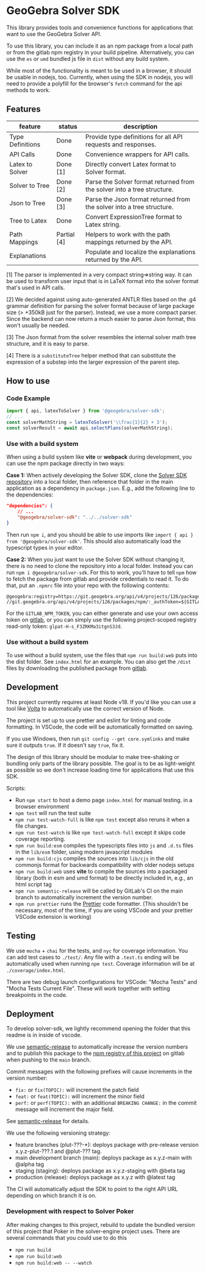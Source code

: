 # GeoGebra Solver SDK

This library provides tools and convenience functions for applications that want
to use the GeoGebra Solver API.

To use this library, you can include it as an npm package from a local path or
from the gitlab npm registry in your build pipeline. Alternatively, you can use
the `es` or `umd` bundled js file in `dist` without any build system.

While most of the functionality is meant to be used in a browser, it should be
usable in nodejs, too. Currently, when using the SDK in nodejs, you will need to
provide a polyfill for the browser's `fetch` command for the api methods to
work.

## Features

| feature          | status      | description                                                             |
| ---------------- | ----------- | ----------------------------------------------------------------------- |
| Type Definitions | Done        | Provide type definitions for all API requests and responses.            |
| API Calls        | Done        | Convenience wrappers for API calls.                                     |
| Latex to Solver  | Done [1]    | Directly convert Latex format to Solver format.                         |
| Solver to Tree   | Done [2]    | Parse the Solver format returned from the solver into a tree structure. |
| Json to Tree     | Done [3]    | Parse the Json format returned from the solver into a tree structure.   |
| Tree to Latex    | Done        | Convert ExpressionTree format to Latex string.                          |
| Path Mappings    | Partial [4] | Helpers to work with the path mappings returned by the API.             |
| Explanations     |             | Populate and localize the explanations returned by the API.             |

[1] The parser is implemented in a very compact string=>string way. It can be
used to transform user input that is in LaTeX format into the solver format
that's used in API calls.

[2] We decided against using auto-generated ANTLR files based on the .g4 grammar
definition for parsing the solver format because of large package size (>
+350kB just for the parser). Instead, we use a more compact parser. Since the backend
can now return a much easier to parse Json format, this won't usually be needed.

[3] The Json format from the solver resembles the internal solver math tree structure,
and it is easy to parse.

[4] There is a `substituteTree` helper method that can substitute the expression of a
substep into the larger expression of the parent step.

## How to use

### Code Example

```ts
import { api, latexToSolver } from '@geogebra/solver-sdk';
// ...
const solverMathString = latexToSolver('\\frac{1}{2} + 3');
const solverResult = await api.selectPlans(solverMathString);
```

### Use with a build system

When using a build system like **vite** or **webpack** during development, you can
use the npm package directly in two ways:

**Case 1:** When actively developing the Solver SDK, clone the
[Solver SDK repository](https://git.geogebra.org/solver-team/solver-sdk) into a local
folder, then reference that folder in the main application as a dependency in
`package.json`. E.g., add the following line to the dependencies:

```json
"dependencies": {
    // ...
    "@geogebra/solver-sdk": "../../solver-sdk"
}
```

Then run `npm i`, and you should be able to use imports like
`import { api } from '@geogebra/solver-sdk'`. This should also automatically load
the typescript types in your editor.

**Case 2:** When you just want to use the Solver SDK without changing it, there
is no need to clone the repository into a local folder. Instead you can run
`npm i @geogebra/solver-sdk`. For this to work, you'll have to tell `npm` how to
fetch the package from gitlab and provide credentials to read it. To do that, put
an `.npmrc` file into your repo with the following contents:

```npmrc
@geogebra:registry=https://git.geogebra.org/api/v4/projects/126/packages/npm/
//git.geogebra.org/api/v4/projects/126/packages/npm/:_authToken=${GITLAB_NPM_TOKEN}
```

For the `GITLAB_NPM_TOKEN`, you can either generate and use your own access
token on [gitlab](https://git.geogebra.org/-/profile/personal_access_tokens), or
you can simply use the following project-scoped registry read-only token:
`glpat-H-s_F3ZRKMa3itgnS3Jd`.

### Use without a build system

To use without a build system, use the files that `npm run build:web` puts into
the dist folder. See `index.html` for an example. You can also get the `/dist`
files by downloading the published package from
[gitlab](https://git.geogebra.org/solver-team/solver-sdk/-/packages/).

## Development

This project currently requires at least Node v18. If you'd like you can use
a tool like [Volta](https://volta.sh) to automatically use the correct version
of Node.

The project is set up to use prettier and eslint for linting and code
formatting. In VSCode, the code will be automatically formatted on saving.

If you use Windows, then run `git config --get core.symlinks` and make sure it
outputs `true`. If it doesn't say `true`, fix it.

The design of this library should be modular to make tree-shaking or bundling
only parts of the library possible. The goal is to be as light-weight as
possible so we don't increase loading time for applications that use this SDK.

Scripts:

- Run `npm start` to host a demo page `index.html` for manual testing. in a
  browser environment
- `npm test` will run the test suite
- `npm run test-watch-full` is like `npm test` except also reruns it when a file changes.
- `npm run test-watch` is like `npm test-watch-full` except it skips code coverage
  reporting.
- `npm run build:esm` compiles the typescripts files into `js` and `.d.ts` files
  in the `lib/esm` folder, using modern javascript modules
- `npm run build:cjs` compiles the sources into `lib/cjs` in the old commonjs
  format for backwards compatibility with older nodejs setups
- `npm run build:web` uses **vite** to compile the sources into a packaged
  library (both in esm and umd format) to be directly included in, e.g., an html
  script tag
- `npm run semantic-release` will be called by GitLab's CI on the main branch to
  automatically increment the version number.
- `npm run prettier` runs the [Prettier](https://prettier.io/) code formatter.
  (This shouldn't be necessary, most of the time, if you are using VSCode and
  your prettier VSCode extension is working)

## Testing

We use `mocha` + `chai` for the tests, and `nyc` for coverage information. You
can add test cases to `./test/`. Any file with a `.test.ts` ending will be
automatically used when running `npm test`. Coverage information will be at
`./coverage/index.html`.

There are two debug launch configurations for VSCode: "Mocha Tests" and "Mocha
Tests Current File". These will work together with setting breakpoints in the
code.

## Deployment

To develop solver-sdk, we lightly recommend opening the folder that this readme is in
inside of vscode.

We use
[semantic-release](https://git.geogebra.org/help/ci/examples/semantic-release.md)
to automatically increase the version numbers and to publish this package to the
[npm registry of this
project](https://git.geogebra.org/solver-team/solver-sdk/-/packages/) on gitlab
when pushing to the `main` branch.

Commit messages with the following prefixes will cause increments in the version number:

- `fix:` or `fix(TOPIC):` will increment the patch field
- `feat:` or `feat(TOPIC):` will increment the minor field
- `perf:` or `perf(TOPIC):` with an additional `BREAKING CHANGE:` in the commit
  message will increment the major field.

See [semantic-release](https://github.com/semantic-release/semantic-release) for
details.

We use the following versioning strategy:

- feature branches (plut-???-\*): deploys package with pre-release version
  x.y.z-plut-???.1 and @plut-??? tag.
- main development branch (main): deploys package as x.y.z-main with @alpha tag
- staging (staging): deploys package as x.y.z-staging with @beta tag
- production (release): deploys package as x.y.z with @latest tag

The CI will automatically adjust the SDK to point to the right API URL depending
on which branch it is on.

### Development with respect to Solver Poker

After making changes to this project, rebuild to update the bundled version of this
project that Poker in the solver-engine project uses. There are several commands that you
could use to do this

- `npm run build`
- `npm run build:web`
- `npm run build:web -- --watch`
